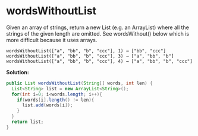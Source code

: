 # wordsWithoutList

Given an array of strings, return a new List (e.g. an ArrayList) where all the strings of the given length are omitted. See wordsWithout() below which is more difficult because it uses arrays.

```
wordsWithoutList(["a", "bb", "b", "ccc"], 1) → ["bb", "ccc"]
wordsWithoutList(["a", "bb", "b", "ccc"], 3) → ["a", "bb", "b"]
wordsWithoutList(["a", "bb", "b", "ccc"], 4) → ["a", "bb", "b", "ccc"]
```

**Solution:**

```java
public List wordsWithoutList(String[] words, int len) {
  List<String> list = new ArrayList<String>();
  for(int i=0; i<words.length; i++){
    if(words[i].length() != len){
      list.add(words[i]);
    }
  }
  return list;
}
```
